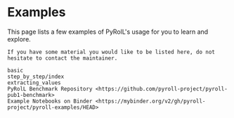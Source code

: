 # Examples

This page lists a few examples of PyRolL's usage for you to learn and explore.

```{note}
If you have some material you would like to be listed here, do not hesitate to contact the maintainer.
```

```{toctree}
basic
step_by_step/index
extracting_values
PyRolL Benchmark Repository <https://github.com/pyroll-project/pyroll-pub1-benchmark>
Example Notebooks on Binder <https://mybinder.org/v2/gh/pyroll-project/pyroll-examples/HEAD>
```